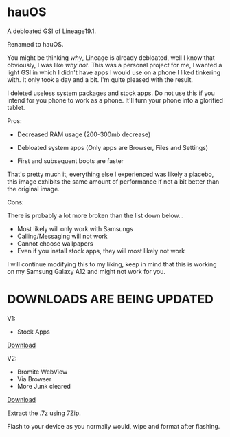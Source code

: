 # hauOS

A debloated GSI of Lineage19.1.

Renamed to hauOS.

You might be thinking *why*, Lineage is already debloated, well I know that obviously, I was like *why not*. This was a personal project for me, I wanted a light GSI in which I didn't have apps I would use on a phone I liked tinkering with. It only took a day and a bit. I'm quite pleased with the result.

I deleted useless system packages and stock apps. Do not use this if you intend for you phone to work as a phone. It'll turn your phone into a glorified tablet.

Pros: 

- Decreased RAM usage (200-300mb decrease)
  
- Debloated system apps (Only apps are Browser, Files and Settings)

- First and subsequent boots are faster
  
That's pretty much it, everything else I experienced was likely a placebo, this image exhibits the same amount of performance if not a bit better than the original image.

Cons:

There is probably a lot more broken than the list down below...

- Most likely will only work with Samsungs
- Calling/Messaging will not work
- Cannot choose wallpapers
- Even if you install stock apps, they will most likely not work

I will continue modifying this to my liking, keep in mind that this is working on my Samsung Galaxy A12 and might not work for you.

# DOWNLOADS ARE BEING UPDATED
V1:
- Stock Apps

[Download](https://drive.usercontent.google.com/download?id=1fWAYyzMRoAToJx3iAoiqwg3jfwgECSaJ&export=download&authuser=0)

V2:
- Bromite WebView
- Via Browser
- More Junk cleared

[Download](https://drive.usercontent.google.com/download?id=1F0bDjGl_wfRaU68dHKztJPuJQnkVMD7k&export=download&authuser=0)

Extract the .7z using 7Zip.

Flash to your device as you normally would, wipe and format after flashing.
